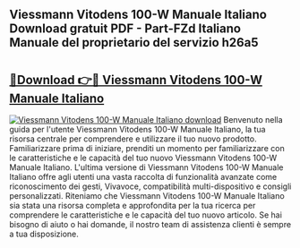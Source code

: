 ## Viessmann Vitodens 100-W Manuale Italiano Download gratuit PDF - Part-FZd Italiano Manuale del proprietario del servizio h26a5

# <h2><a href="http://dfefg7.blite.top/?on=Viessmann+Vitodens+100-W+Manuale+Italiano">🔗Download 👉🔴 Viessmann Vitodens 100-W Manuale Italiano</a></h2>

[![Viessmann Vitodens 100-W Manuale Italiano download](https://i.imgur.com/lujVjoI.png)](http://dfefg7.blite.top/?on=Viessmann+Vitodens+100-W+Manuale+Italiano)
Benvenuto nella guida per l'utente Viessmann Vitodens 100-W Manuale Italiano, la tua risorsa centrale per comprendere e utilizzare il tuo nuovo prodotto. Familiarizzare prima di iniziare, prenditi un momento per familiarizzare con le caratteristiche e le capacità del tuo nuovo Viessmann Vitodens 100-W Manuale Italiano. L'ultima versione di Viessmann Vitodens 100-W Manuale Italiano offre agli utenti una vasta raccolta di funzionalità avanzate come riconoscimento dei gesti, Vivavoce, compatibilità multi-dispositivo e consigli personalizzati. Riteniamo che Viessmann Vitodens 100-W Manuale Italiano sia stata una risorsa completa e approfondita per la tua ricerca per comprendere le caratteristiche e le capacità del tuo nuovo articolo. Se hai bisogno di aiuto o hai domande, il nostro team di assistenza clienti è sempre a tua disposizione.
